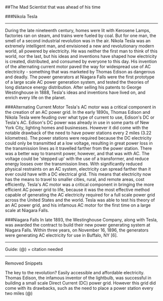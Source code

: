 ##The Mad Scientist that was ahead of his time

###Nikola Tesla

---
During the late nineteenth century, homes were lit with Kerosene Lamps, factories ran on steam, and trains were fueled by coal.
But for one man, the smell of a second industrial revolution was in the air. Nikola Tesla was an extremely intelligent man, and envisioned a new and revolutionary modern world, all powered by electricity.
He was neither the first man to think of this world, nor the last, but his ideas and inventions have shaped how electricity is created, distributed, and consumed by everyone to this day.
His invention of the alternating current motor paved the way for widespread use of AC electricity - something that was marketed by Thomas Edison as dangerous and deadly.
The power generators at Niagara Falls were the first prototype of a large scale AC power generation system, and tested the theories of long distance energy distribution. 
After selling his patents to George Westinghouse in 1888, Tesla's ideas and inventions have lived on, and enrich every life on the planet.

###Alternating Current Motor
Tesla's AC motor was a critical component in the creation of an AC power grid. In the early 1890s, Thomas Edison and Nikola Tesla were feuding over what type of current to use, Edison's DC or Tesla's AC. Edison's DC power was already in use in some parts of New York City, lighting homes and businesses. However it did come with the notable drawback of the need to have power stations every 2 miles (3.22 kilometres). The power stations were required because the DC electricity could only be transmitted at a low voltage, resulting in great power loss in the transmission lines as it travelled farther from the power station. There was a better way to transmit power, however, and that was with AC. The voltage could be 'stepped up' with the use of a transformer, and reduce energy losses over the transmission lines. With significantly reduced physical restraints on an AC system, electricity can spread farther than it ever could have with a DC electrical grid. This means that electricity now has the means to travel to smaller cities, rural, and remote areas, cost efficiently. Tesla's AC motor was a critical component in bringing the more efficient AC power grid to life, because it was the most effective method capable of generating the AC electricity required for a full scale power grid across the United States and the world. Tesla was able to test his theory of an AC power grid, and his infamous AC motor for the first time on a large scale at Niagara Falls.

###Niagara Falls
In late 1893, the Westinghouse Company, along with Tesla, was awarded the contract to build their new power generating system at Niagara Falls. Within three years, on November 16, 1896, the generators were generating AC electricity for use in Buffalo, NY [6]. 










---
Guide: (@) = citation needed

---

Removed Snippets

The key to the revolution? Easily accessible and affordable electricity.
Thomas Edison, the infamous inventor of the lightbulb, was successful in building a small scale Direct Current (DC) power grid.
However this grid did come with its drawbacks, such as the need to place a power station every two miles (@)
